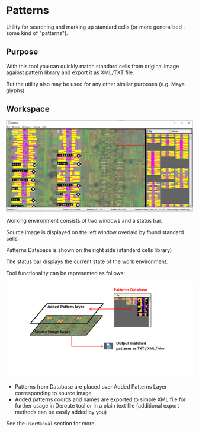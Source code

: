 # Patterns

Utility for searching and marking up standard cells (or more generalized - some kind of "patterns").

## Purpose

With this tool you can quickly match standard cells from original image against pattern library and export it as XML/TXT file.

But the utility also may be used for any other similar purposes (e.g. Maya glyphs).

## Workspace

![/imgstore/workspace.png](/imgstore/workspace.png)

Working environment consists of two windows and a status bar.

Source image is displayed on the left window overlaid by found standard cells.

Patterns Database is shown on the right side (standard cells library)

The status bar displays the current state of the work environment.

Tool functionality can be represented as follows:

![/imgstore/layers.png](/imgstore/layers.png)

- Patterns from Database are placed over Added Patterns Layer corresponding to source image
- Added patterns coords and names are exported to simple XML file for further usage in Deroute tool or in a plain text file (additional export methods can be easily added by you)

See the `UserManual` section for more.
